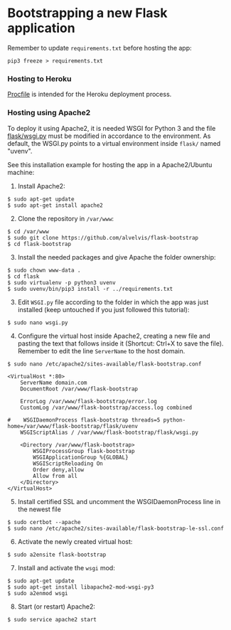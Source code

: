 # Bootstrapping a new Flask application

Remember to update `requirements.txt` before hosting the app:

`pip3 freeze > requirements.txt`

### Hosting to Heroku

[Procfile](Procfile) is intended for the Heroku deployment process.

### Hosting using Apache2

To deploy it using Apache2, it is needed WSGI for Python 3 and the file [flask/wsgi.py](flask/wsgi.py) must be modified in accordance to the environment. As default, the WSGI.py points to a virtual environment inside `flask/` named "uvenv".

See this installation example for hosting the app in a Apache2/Ubuntu machine:

1) Install Apache2:

```
$ sudo apt-get update
$ sudo apt-get install apache2
```

2) Clone the repository in `/var/www`:

```
$ cd /var/www
$ sudo git clone https://github.com/alvelvis/flask-bootstrap
$ cd flask-bootstrap
```

3) Install the needed packages and give Apache the folder ownership:

```
$ sudo chown www-data .
$ cd flask
$ sudo virtualenv -p python3 uvenv
$ sudo uvenv/bin/pip3 install -r ../requirements.txt
```

3) Edit `WSGI.py` file according to the folder in which the app was just installed (keep untouched if you just followed this tutorial): 

```
$ sudo nano wsgi.py
```

4) Configure the virtual host inside Apache2, creating a new file and pasting the text that follows inside it (Shortcut: Ctrl+X to save the file). Remember to edit the line `ServerName` to the host domain.

```
$ sudo nano /etc/apache2/sites-available/flask-bootstrap.conf
```

```
<VirtualHost *:80>
    ServerName domain.com
    DocumentRoot /var/www/flask-bootstrap
   
    ErrorLog /var/www/flask-bootstrap/error.log
    CustomLog /var/www/flask-bootstrap/access.log combined

#    WSGIDaemonProcess flask-bootstrap threads=5 python-home=/var/www/flask-bootstrap/flask/uvenv
    WSGIScriptAlias / /var/www/flask-bootstrap/flask/wsgi.py

    <Directory /var/www/flask-bootstrap>
        WSGIProcessGroup flask-bootstrap
        WSGIApplicationGroup %{GLOBAL}
        WSGIScriptReloading On
        Order deny,allow
        Allow from all
    </Directory>
</VirtualHost>
```

5) Install certified SSL and uncomment the WSGIDaemonProcess line in the newest file

```
$ sudo certbot --apache
$ sudo nano /etc/apache2/sites-available/flask-bootstrap-le-ssl.conf
```

6) Activate the newly created virtual host:

```
$ sudo a2ensite flask-bootstrap
```

7) Install and activate the `wsgi` mod:

```
$ sudo apt-get update
$ sudo apt-get install libapache2-mod-wsgi-py3
$ sudo a2enmod wsgi
```

8) Start (or restart) Apache2:

```
$ sudo service apache2 start
```
